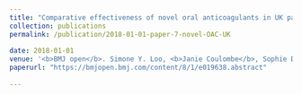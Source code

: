 ```yaml
---
title: "Comparative effectiveness of novel oral anticoagulants in UK patients with non-valvular atrial fibrillation and chronic kidney disease: a matched cohort study"
collection: publications
permalink: /publication/2018-01-01-paper-7-novel-OAC-UK
 
date: 2018-01-01
venue: '<b>BMJ open</b>. Simone Y. Loo, <b>Janie Coulombe</b>, Sophie Dell’Aniello, James M Brophy, Samy Suissa, and Christel Renoux'
paperurl: "https://bmjopen.bmj.com/content/8/1/e019638.abstract"
 
---
```

